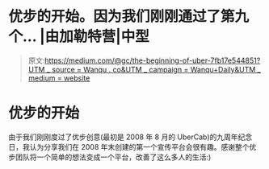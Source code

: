 # 优步的开始。因为我们刚刚通过了第九个… |由加勒特营|中型

> 原文:[https://medium.com/@gc/the-beginning-of-uber-7fb17e544851?UTM _ source = Wanqu . co&UTM _ campaign = Wanqu+Daily&UTM _ medium = website](https://medium.com/@gc/the-beginning-of-uber-7fb17e544851?utm_source=wanqu.co&utm_campaign=Wanqu+Daily&utm_medium=website)

# 优步的开始

由于我们刚刚度过了优步创意(最初是 2008 年 8 月的 UberCab)的九周年纪念日，我认为分享我们在 2008 年末创建的第一个宣传平台会很有趣。感谢整个优步团队将一个简单的想法变成一个平台，改善了这么多人的生活:)